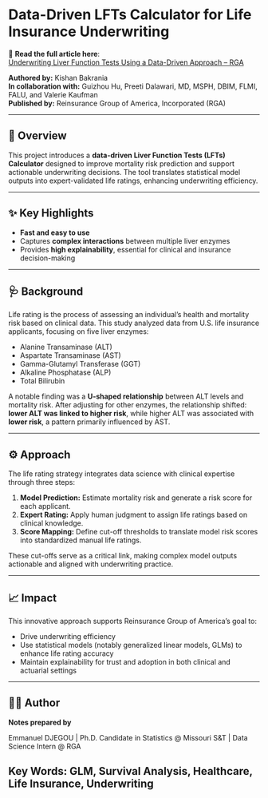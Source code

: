 # Data-Driven LFTs Calculator for Life Insurance Underwriting

🔗 **Read the full article here**:  
[Underwriting Liver Function Tests Using a Data-Driven Approach – RGA](https://www.rgare.com/knowledge-center/article/underwriting-liver-function-tests-using-a-data-driven-approach?utm_source=stakeholder_social&utm_medium=linkedin&utm_campaign=liver_calculator_060925)

**Authored by:** Kishan Bakrania  
**In collaboration with:** Guizhou Hu, Preeti Dalawari, MD, MSPH, DBIM, FLMI, FALU, and Valerie Kaufman  
**Published by:** Reinsurance Group of America, Incorporated (RGA)

---

## 🧠 Overview

This project introduces a **data-driven Liver Function Tests (LFTs) Calculator** designed to improve mortality risk prediction and support actionable underwriting decisions. The tool translates statistical model outputs into expert-validated life ratings, enhancing underwriting efficiency.

---

## ✨ Key Highlights

- **Fast and easy to use**  
- Captures **complex interactions** between multiple liver enzymes  
- Provides **high explainability**, essential for clinical and insurance decision-making

---

## 🩺 Background

Life rating is the process of assessing an individual’s health and mortality risk based on clinical data. This study analyzed data from U.S. life insurance applicants, focusing on five liver enzymes:

- Alanine Transaminase (ALT)  
- Aspartate Transaminase (AST)  
- Gamma-Glutamyl Transferase (GGT)  
- Alkaline Phosphatase (ALP)  
- Total Bilirubin

A notable finding was a **U-shaped relationship** between ALT levels and mortality risk. After adjusting for other enzymes, the relationship shifted: **lower ALT was linked to higher risk**, while higher ALT was associated with **lower risk**, a pattern primarily influenced by AST.

---

## ⚙️ Approach

The life rating strategy integrates data science with clinical expertise through three steps:

1. **Model Prediction:** Estimate mortality risk and generate a risk score for each applicant.  
2. **Expert Rating:** Apply human judgment to assign life ratings based on clinical knowledge.  
3. **Score Mapping:** Define cut-off thresholds to translate model risk scores into standardized manual life ratings.

These cut-offs serve as a critical link, making complex model outputs actionable and aligned with underwriting practice.

---

## 📈 Impact

This innovative approach supports Reinsurance Group of America’s goal to:

- Drive underwriting efficiency  
- Use statistical models (notably generalized linear models, GLMs) to enhance life rating accuracy  
- Maintain explainability for trust and adoption in both clinical and actuarial settings

---

## 👨‍💻 Author

**Notes prepared by** 

Emmanuel DJEGOU |
Ph.D. Candidate in Statistics @ Missouri S&T | 
Data Science Intern @ RGA

Key Words: GLM, Survival Analysis, Healthcare, Life Insurance, Underwriting
---
